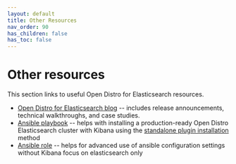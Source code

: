```yaml
---
layout: default
title: Other Resources
nav_order: 90
has_children: false
has_toc: false
---
```


# Other resources

This section links to useful Open Distro for Elasticsearch resources.

- [Open Distro for Elasticsearch blog](https://opendistro.github.io/for-elasticsearch/blog/) -- includes release announcements, technical walkthroughs, and case studies.
- [Ansible playbook](https://github.com/saravanan30erd/opendistro_standalone_installation) -- helps with installing a production-ready Open Distro Elasticsearch cluster with Kibana using the [standalone plugin installation](../install/plugins/) method
- [Ansible role](https://github.com/trombik/ansible-role-opendistroforelasticsearch) -- helps for advanced use of ansible configuration settings without Kibana focus on elasticsearch only
